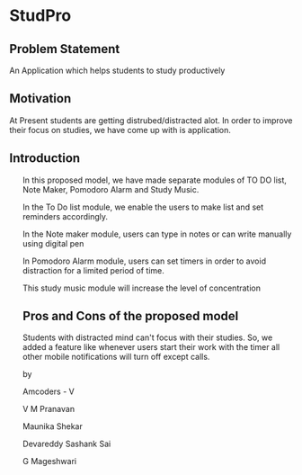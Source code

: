 # StudPro
## Problem Statement
<p> An Application which helps students to study productively</p>

## Motivation
  <p> At Present students are getting distrubed/distracted alot. In order to improve their focus on studies, we have come up with is application.</p>
  
## Introduction
<ol>
  <p>In this proposed model, we have made separate modules of TO DO list, Note Maker, Pomodoro Alarm and Study Music.</p>
  <p>In the To Do list module, we enable the users to make list and set reminders accordingly.</p>
  <p>In the Note maker module, users can type in notes or can write manually using digital pen</p>
  <p>In Pomodoro Alarm module, users can set timers in order to avoid distraction for a limited period of time.</p>
  <p> This study music module will increase the level of concentration</p>
  
## Pros and Cons of the proposed model

  <p> Students with distracted mind can't focus with their studies. So, we added a feature like whenever users start their work with the timer all other mobile notifications will turn off except calls.</p>
  
  <p> by</p>
  <p> Amcoders - V </p>
  
  <p> V M Pranavan</p>
  <p> Maunika Shekar </p>
  <p> Devareddy Sashank Sai </p>
  <p> G Mageshwari </p>
                                                   
                                                   
                                                                                                                                                

                                                                                                                                              
  
                                                                                                                                                
